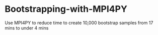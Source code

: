 # Bootstrapping-with-MPI4PY
Use MPI4PY to reduce time to create 10,000 bootstrap samples from 17 mins to under 4 mins
